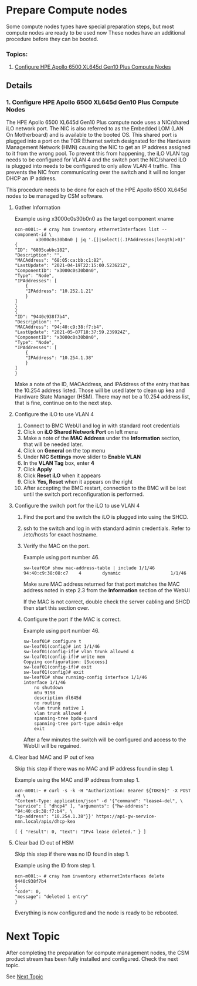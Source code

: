 # Prepare Compute nodes

Some compute nodes types have special preparation steps, but most compute nodes are ready to be used now
These nodes have an additional procedure before they can be booted.

### Topics:
   1. [Configure HPE Apollo 6500 XL645d Gen10 Plus Compute Nodes](#configure-hpe-apollo-6500-x645d-gen10-plus-compute-nodes)

## Details

<a name="configure-hpe-apollo-6500-x645d-gen10-plus-compute-nodes"></a>
### 1. Configure HPE Apollo 6500 XL645d Gen10 Plus Compute Nodes
  
The HPE Apollo 6500 XL645d Gen10 Plus compute node uses a NIC/shared iLO network port. The NIC is
also referred to as the Embedded LOM (LAN On Motherboard) and is available to the booted OS. This
shared port is plugged into a port on the TOR Ethernet switch designated for the
Hardware Management Network (HMN) causing the NIC to get an IP address assigned
to it from the wrong pool. To prevent this from happening, the iLO VLAN tag
needs to be configured for VLAN 4 and the switch port the NIC/shared iLO is
plugged into needs to be configured to only allow VLAN 4 traffic. This prevents
the NIC from communicating over the switch and it will no longer DHCP an IP
address.

This procedure needs to be done for each of the HPE Apollo 6500 XL645d nodes to be managed by CSM software.

1. Gather Information

   Example using x3000c0s30b0n0 as the target component xname

   ```
   ncn-m001:~ # cray hsm inventory ethernetInterfaces list --component-id \
           x3000c0s30b0n0 | jq '.[]|select((.IPAddresses|length)>0)'
   {
   "ID": "6805cabbc182",
   "Description": "",
   "MACAddress": "68:05:ca:bb:c1:82",
   "LastUpdate": "2021-04-19T22:15:00.523621Z",
   "ComponentID": "x3000c0s30b0n0",
   "Type": "Node",
   "IPAddresses": [
       {
       "IPAddress": "10.252.1.21"
       }
   ]
   }
   {
   "ID": "9440c938f7b4",
   "Description": "",
   "MACAddress": "94:40:c9:38:f7:b4",
   "LastUpdate": "2021-05-07T18:37:59.239924Z",
   "ComponentID": "x3000c0s30b0n0",
   "Type": "Node",
   "IPAddresses": [
       {
       "IPAddress": "10.254.1.38"
       }
   ]
   }
   ```

   Make a note of the ID, MACAddress, and IPAddress of the entry that has the
   10.254 address listed. Those will be used later to clean up kea and
   Hardware State Manager (HSM). There may not be a 10.254 address list, that
   is fine, continue on to the next step.

   <a name="configure_ilo"></a>

1. Configure the iLO to use VLAN 4
   1. Connect to BMC WebUI and log in with standard root credentials
   1. Click on **iLO Shared Network Port** on left menu
   1. Make a note of the **MAC Address** under the **Information** section,
        that will be needed later.
   1. Click on **General** on the top menu
   1. Under **NIC Settings** move slider to **Enable VLAN**
   1. In the **VLAN Tag** box, enter **4**
   1. Click **Apply**
   1. Click **Reset iLO** when it appears
   1. Click **Yes, Reset** when it appears on the right
   1. After accepting the BMC restart, connection to the BMC will be lost
        until the switch port reconfiguration is performed.

1. Configure the switch port for the iLO to use VLAN 4
   1. Find the port and the switch the iLO is plugged into using the SHCD.
   1. ssh to the switch and log in with standard admin credentials. Refer to
        /etc/hosts for exact hostname.
   1. Verify the MAC on the port.
   
      Example using port number 46.

      ```
      sw-leaf01# show mac-address-table | include 1/1/46
      94:40:c9:38:08:c7    4        dynamic                   1/1/46     
      ```

      Make sure MAC address returned for that port matches the MAC address
      noted in step 2.3 from the **Information** section of the WebUI

      If the MAC is not correct, double check the server cabling and SHCD
      then start this section over.

   1. Configure the port if the MAC is correct.

      Example using port number 46.

      ```
      sw-leaf01# configure t
      sw-leaf01(config)# int 1/1/46
      sw-leaf01(config-if)# vlan trunk allowed 4
      sw-leaf01(config-if)# write mem
      Copying configuration: [Success]
      sw-leaf01(config-if)# exit
      sw-leaf01(config)# exit
      sw-leaf01# show running-config interface 1/1/46
      interface 1/1/46 
          no shutdown 
          mtu 9198
          description dl645d
          no routing
          vlan trunk native 1
          vlan trunk allowed 4
          spanning-tree bpdu-guard
          spanning-tree port-type admin-edge
          exit
      ```

      After a few minutes the switch will be configured and access to the
      WebUI will be regained.

1. Clear bad MAC and IP out of kea

   Skip this step if there was no MAC and IP address found in step 1.

   Example using the MAC and IP address from step 1.

   ```
   ncn-m001:~ # curl -s -k -H "Authorization: Bearer ${TOKEN}" -X POST -H \
   "Content-Type: application/json" -d '{"command": "lease4-del", \
   "service": [ "dhcp4" ], "arguments": {"hw-address": "94:40:c9:38:f7:b4", \
   "ip-address": "10.254.1.38"}}' https://api-gw-service-nmn.local/apis/dhcp-kea

   [ { "result": 0, "text": "IPv4 lease deleted." } ]
   ```

1. Clear bad ID out of HSM

   Skip this step if there was no ID found in step 1.

   Example using the ID from step 1.

   ```
   ncn-m001:~ # cray hsm inventory ethernetInterfaces delete 9440c938f7b4
   {
   "code": 0,
   "message": "deleted 1 entry"
   }
   ```

   Everything is now configured and the node is ready to be rebooted.

<a name="next-topic"></a>
# Next Topic

   After completing the preparation for compute management nodes, the CSM product stream has
   been fully installed and configured. Check the next topic.

   See [Next Topic](index.md#next-topic)
